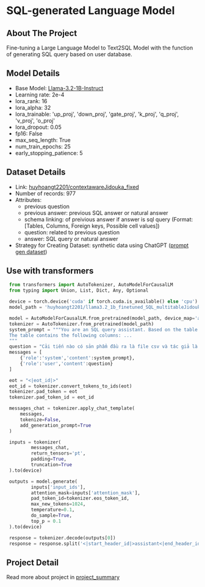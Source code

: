 # SQL-generated Language Model
 
## About The Project 
Fine-tuning a Large Language Model to Text2SQL Model with the function of generating SQL query based on user database.

## Model Details
* Base Model: [Llama-3.2-1B-Instruct](https://huggingface.co/meta-llama/Llama-3.2-1B-Instruct) 
* Learning rate: 2e-4
* lora_rank: 16
* lora_alpha: 32
* lora_trainable: 'up_proj', 'down_proj', 'gate_proj', 'k_proj', 'q_proj', 'v_proj', 'o_proj'
* lora_dropout: 0.05
* fp16: False
* max_seq_length: True
* num_train_epochs: 25
* early_stopping_patience: 5

## Dataset Details
* Link: [huyhoangt2201/contextawareJidouka_fixed](https://huggingface.co/datasets/huyhoangt2201/multitableJidouka_new_fixed_error)
* Number of records: 977
* Attributes:
  - previous question
  - previous answer: previous SQL answer or natural answer
  - schema linking: of preivious answer if answer is sql query (Format: [Tables, Columns, Foreign keys, Possible cell values])
  - question: related to previous question
  - answer: SQL query or natural answer
* Strategy for Creating Dataset: synthetic data using ChatGPT ([prompt gen dataset](https://github.com/hoangthvn2201/Fine-tuning_LLM_to_text2sql_model/blob/main/preparing_sql_dataset/prompt_gen_data.txt))

## Use with transformers
   ```python
    from transformers import AutoTokenizer, AutoModelForCausalLM
    from typing import Union, List, Dict, Any, Optional

    device = torch.device('cuda' if torch.cuda.is_available() else 'cpu')
    model_path = 'huyhoangt2201/llama3.2_1b_finetuned_SQL_multitableJidouka'

    model = AutoModelForCausalLM.from_pretrained(model_path, device_map='auto')
    tokenizer = AutoTokenizer.from_pretrained(model_path)
    system_prompt = """You are an SQL query assistant. Based on the table information below and conversation history, generate an SQL query to retrieve the relevant information for the user. Handle context-dependent questions by referring to previous conversation turns. If the user's question is unrelated to the table, respond naturally in user's language.
    The table contains the following columns: ...
    """ 
    question = "Cải tiến nào có sản phẩm đầu ra là file csv và tác giả là Nguyễn Văn A?"
    messages = [
        {'role':'system','content':system_prompt},
        {'role':'user','content':question}
    ]

    eot = "<|eot_id|>"
    eot_id = tokenizer.convert_tokens_to_ids(eot)
    tokenizer.pad_token = eot
    tokenizer.pad_token_id = eot_id

    messages_chat = tokenizer.apply_chat_template(
        messages, 
        tokenize=False, 
        add_generation_prompt=True
    )

    inputs = tokenizer(
            messages_chat,
            return_tensors='pt',
            padding=True,
            truncation=True
    ).to(device)

    outputs = model.generate(
            inputs['input_ids'],
            attention_mask=inputs['attention_mask'],
            pad_token_id=tokenizer.eos_token_id,
            max_new_tokens=1024,
            temperature=0.1,
            do_sample=True,
            top_p = 0.1
    ).to(device)

    response = tokenizer.decode(outputs[0])
    response = response.split('<|start_header_id|>assistant<|end_header_id|>')[1].strip()[:-10]

   ```
## Project Detail
Read more about project in [project_summary](https://github.com/hoangthvn2201/Fine-tuning_LLM_to_text2sql_model/blob/main/project_summary_29_12_2024.pdf)
